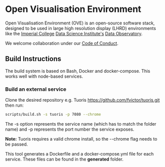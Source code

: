 # Open Visualisation Environment

Open Visualisation Environment (OVE) is an open-source software stack, designed to be used in large high resolution display (LHRD) environments like the [Imperial College](http://www.imperial.ac.uk) [Data Science Institute's](http://www.imperial.ac.uk/data-science/) [Data Observatory](http://www.imperial.ac.uk/data-science/data-observatory/).

We welcome collaboration under our [Code of Conduct](https://github.com/ove/ove/blob/master/CODE_OF_CONDUCT.md).

## Build Instructions

The build system is based on Bash, Docker and docker-compose. This works well with node-based services.

### Build an external service

Clone the desired repository e.g. Tuoris https://github.com/fvictor/tuoris.git then run:

```sh
scripts/build.sh -s tuoris -p 7080 --chrome
```
The -s option represents the service name (which has to match the folder name) and -p represents the port number the service exposes.

**Note:** Tuoris requires a valid chrome install, so the --chrome flag needs to be passed.

This tool generates a Dockerfile and a docker-compose.yml file for each service. These files can be found in the **generated** folder.
